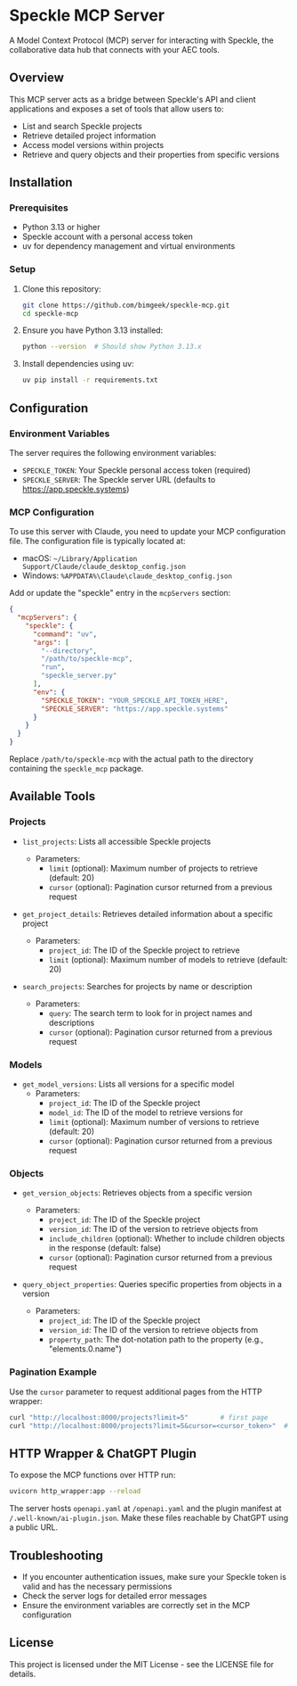 # Speckle MCP Server

A Model Context Protocol (MCP) server for interacting with Speckle, the collaborative data hub that connects with your AEC tools.

## Overview

This MCP server acts as a bridge between Speckle's API and client applications and exposes a set of tools that allow users to:

- List and search Speckle projects
- Retrieve detailed project information
- Access model versions within projects
- Retrieve and query objects and their properties from specific versions

## Installation

### Prerequisites

- Python 3.13 or higher
- Speckle account with a personal access token
- uv for dependency management and virtual environments

### Setup

1. Clone this repository:
   ```bash
   git clone https://github.com/bimgeek/speckle-mcp.git
   cd speckle-mcp
   ```

2. Ensure you have Python 3.13 installed:
   ```bash
   python --version  # Should show Python 3.13.x
   ```

3. Install dependencies using uv:
   ```bash
   uv pip install -r requirements.txt
   ```


## Configuration

### Environment Variables

The server requires the following environment variables:

- `SPECKLE_TOKEN`: Your Speckle personal access token (required)
- `SPECKLE_SERVER`: The Speckle server URL (defaults to https://app.speckle.systems)

### MCP Configuration

To use this server with Claude, you need to update your MCP configuration file. The configuration file is typically located at:

- macOS: `~/Library/Application Support/Claude/claude_desktop_config.json`
- Windows: `%APPDATA%\Claude\claude_desktop_config.json`

Add or update the "speckle" entry in the `mcpServers` section:

```json
{
  "mcpServers": {
    "speckle": {
      "command": "uv",
      "args": [
        "--directory",
        "/path/to/speckle-mcp",
        "run",
        "speckle_server.py"
      ],
      "env": {
        "SPECKLE_TOKEN": "YOUR_SPECKLE_API_TOKEN_HERE",
        "SPECKLE_SERVER": "https://app.speckle.systems"
      }
    }
  }
}
```


Replace `/path/to/speckle-mcp` with the actual path to the directory containing the `speckle_mcp` package.

## Available Tools

### Projects

- `list_projects`: Lists all accessible Speckle projects
  - Parameters:
    - `limit` (optional): Maximum number of projects to retrieve (default: 20)
    - `cursor` (optional): Pagination cursor returned from a previous request

- `get_project_details`: Retrieves detailed information about a specific project
  - Parameters:
    - `project_id`: The ID of the Speckle project to retrieve
    - `limit` (optional): Maximum number of models to retrieve (default: 20)

- `search_projects`: Searches for projects by name or description
  - Parameters:
    - `query`: The search term to look for in project names and descriptions
    - `cursor` (optional): Pagination cursor returned from a previous request

### Models

- `get_model_versions`: Lists all versions for a specific model
  - Parameters:
    - `project_id`: The ID of the Speckle project
    - `model_id`: The ID of the model to retrieve versions for
    - `limit` (optional): Maximum number of versions to retrieve (default: 20)
    - `cursor` (optional): Pagination cursor returned from a previous request

### Objects

- `get_version_objects`: Retrieves objects from a specific version
  - Parameters:
    - `project_id`: The ID of the Speckle project
    - `version_id`: The ID of the version to retrieve objects from
    - `include_children` (optional): Whether to include children objects in the response (default: false)
    - `cursor` (optional): Pagination cursor returned from a previous request

- `query_object_properties`: Queries specific properties from objects in a version
  - Parameters:
    - `project_id`: The ID of the Speckle project
    - `version_id`: The ID of the version to retrieve objects from
    - `property_path`: The dot-notation path to the property (e.g., "elements.0.name")

### Pagination Example

Use the `cursor` parameter to request additional pages from the HTTP wrapper:

```bash
curl "http://localhost:8000/projects?limit=5"        # first page
curl "http://localhost:8000/projects?limit=5&cursor=<cursor_token>"  # next page
```

## HTTP Wrapper & ChatGPT Plugin

To expose the MCP functions over HTTP run:
```bash
uvicorn http_wrapper:app --reload
```

The server hosts `openapi.yaml` at `/openapi.yaml` and the plugin manifest at `/.well-known/ai-plugin.json`. Make these files reachable by ChatGPT using a public URL.

## Troubleshooting

- If you encounter authentication issues, make sure your Speckle token is valid and has the necessary permissions
- Check the server logs for detailed error messages
- Ensure the environment variables are correctly set in the MCP configuration

## License

This project is licensed under the MIT License - see the LICENSE file for details.
